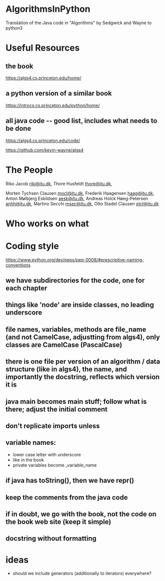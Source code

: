 # AlgorithmsInPython
Translation of the Java code in "Algorithms" by Sedgwick and Wayne to python3


# Useful Resources
## the book
https://algs4.cs.princeton.edu/home/
## a python version of a similar book
https://introcs.cs.princeton.edu/python/home/
## all java code -- good list, includes what needs to be done
https://algs4.cs.princeton.edu/code/

https://github.com/kevin-wayne/algs4


# The People

Riko Jacob <rikj@itu.dk>,
Thore Husfeldt <thore@itu.dk>,

Morten Tychsen Clausen <mocl@itu.dk>, 
Frederik Haagensen <haag@itu.dk>, 
Anton Mølbjerg Eskildsen <aesk@itu.dk>, 
Andreas Holck Høeg-Petersen <anhh@itu.dk>, 
Martino Secchi <msec@itu.dk>, 
Otto Stadel Clausen <otcl@itu.dk>

# Who works on what

# Coding style 

https://www.python.org/dev/peps/pep-0008/#prescriptive-naming-conventions

## we have subdirectories for the code, one for each chapter

## things like 'node' are inside classes, no leading underscore
## file names, variables, methods are file_name (and not CamelCase, adjustting from algs4), only classes are CamelCase (PascalCase)
## there is one file per version of an algorithm / data structure (like in algs4), the name, and importantly the docstring, reflects which version it is
## java main becomes __main__ stuff; follow what is there; adjust the initial comment
## don't replicate imports unless 

## variable names: 
- lower case letter with underscore
- like in the book
- private variables become _variable_name

## if java has toString(), then we have __repr__()

## keep the comments from the java code 
## if in doubt, we go with the book, not the code on the book web site (keep it simple)
## docstring without formatting
# ideas
- should we include generators (additionally to iterators) everywhere?

